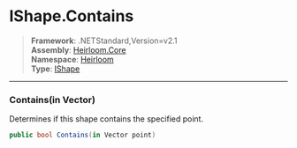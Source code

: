 # IShape.Contains

> **Framework**: .NETStandard,Version=v2.1  
> **Assembly**: [Heirloom.Core][0]  
> **Namespace**: [Heirloom][0]  
> **Type**: [IShape][1]  

--------------------------------------------------------------------------------

### Contains(in Vector)

Determines if this shape contains the specified point.

```cs
public bool Contains(in Vector point)
```

[0]: ..\Heirloom.Core.md
[1]: Heirloom.IShape.md
